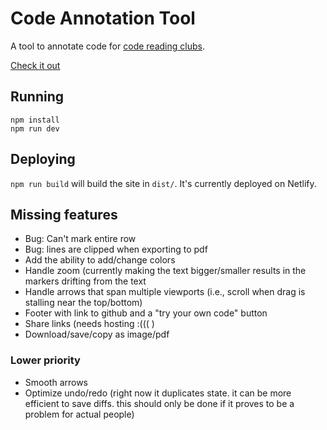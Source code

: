 # Code Annotation Tool

A tool to annotate code for [code reading clubs](https://code-reading.org).

[Check it out](https://crc-annotations.netlify.app)

## Running

```shell
npm install
npm run dev
```

## Deploying

`npm run build` will build the site in `dist/`. It's currently deployed on
Netlify.

## Missing features

- Bug: Can't mark entire row
- Bug: lines are clipped when exporting to pdf
- Add the ability to add/change colors
- Handle zoom (currently making the text bigger/smaller results in the markers
  drifting from the text
- Handle arrows that span multiple viewports (i.e., scroll when drag is stalling
  near the top/bottom)
- Footer with link to github and a "try your own code" button
- Share links (needs hosting :((( )
- Download/save/copy as image/pdf

### Lower priority

- Smooth arrows
- Optimize undo/redo (right now it duplicates state. it can be more efficient to
  save diffs. this should only be done if it proves to be a problem for actual
  people)

